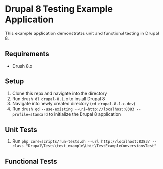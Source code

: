 # Drupal 8 Testing Example Application

This example application demonstrates unit and functional testing in Drupal 8.

## Requirements

* Drush 8.x

## Setup

1. Clone this repo and navigate into the directory
2. Run `drush dl drupal-8.1.x` to install Drupal 8
3. Navigate into newly created directory (`cd drupal-8.1.x-dev`)
4. Run `drush qd --use-existing --uri=http://localhost:8383 --profile=standard` to initialize the Drupal 8 application


## Unit Tests

1. Run `php core/scripts/run-tests.sh --url http://localhost:8383/ --class "Drupal\Tests\test_example\Unit\TestExampleConversionsTest"`

## Functional Tests
